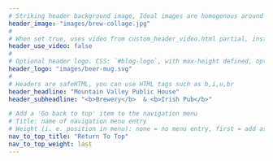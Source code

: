 ```yaml
---
# Striking header background image, Ideal images are homogenous around the centre and contrasting to the text. Non-ideal images can use `title_guard`
header_image: "images/brew-collage.jpg"
#
# When set true, uses video from custom_header_video.html partial, instead of header_image
header_use_video: false
#
# Optional header logo. CSS: `#blog-logo`, with max-height defined, optimize to prevent scaling
header_logo: "images/beer-mug.svg"
#
# Headers are safeHTML, you can use HTML tags such as b,i,u,br
header_headline: "Mountain Valley Public House"
header_subheadline: "<b>Brewery</b>  & <b>Irish Pub</b>"

# Add a 'Go back to top' item to the navigation menu
# Title: name of navigation menu entry
# Weight (i. e. position in menu): none = no menu entry, first = add as first entry, last = ad as last entry
nav_to_top_title: "Return To Top"
nav_to_top_weight: last
---
```

